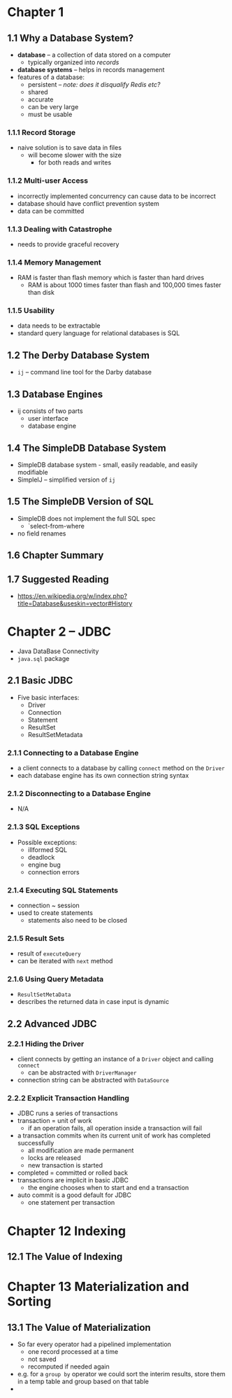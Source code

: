 # Chapter 1
## 1.1 Why a Database System?
- **database** – a collection of data stored on a computer
	- typically organized into *records*
- **database systems** – helps in records management
- features of a database:
	- persistent – *note: does it disqualify Redis etc?*
	- shared
	- accurate
	- can be very large
	- must be usable
### 1.1.1 Record Storage
- naive solution is to save data in files
	- will become slower with the size
		- for both reads and writes
### 1.1.2 Multi-user Access
- incorrectly implemented concurrency can cause data to be incorrect
- database should have conflict prevention system
- data can be committed
### 1.1.3 Dealing with Catastrophe
- needs to provide graceful recovery
### 1.1.4 Memory Management
- RAM is faster than flash memory which is faster than hard drives
	-  RAM is about 1000 times faster than flash and 100,000 times faster than disk
### 1.1.5 Usability
- data needs to be extractable
- standard query language for relational databases is SQL
## 1.2 The Derby Database System
- `ij` – command line tool for the Darby database
## 1.3 Database Engines
- ij consists of two parts
	- user interface
	- database engine
## 1.4 The SimpleDB Database System
- SimpleDB database system - small, easily
readable, and easily modifiable
- SimpleIJ – simplified version of `ij`
## 1.5 The SimpleDB Version of SQL
- SimpleDB does not implement the full SQL spec
	- `select-from-where
- no field renames
## 1.6 Chapter Summary
## 1.7 Suggested Reading
- https://en.wikipedia.org/w/index.php?title=Database&useskin=vector#History
# Chapter 2 – JDBC
- Java DataBase Connectivity
- `java.sql` package
## 2.1 Basic JDBC
- Five basic interfaces:
	- Driver
	- Connection
	- Statement
	- ResultSet
	- ResultSetMetadata
### 2.1.1 Connecting to a Database Engine
- a client connects to a database by calling `connect` method on the `Driver`
- each database engine has its own connection string syntax
### 2.1.2 Disconnecting to a Database Engine
- N/A
### 2.1.3 SQL Exceptions
- Possible exceptions:
	- illformed SQL
	- deadlock
	- engine bug
	- connection errors
### 2.1.4 Executing SQL Statements
- connection ~ session
- used to create statements
	- statements also need to be closed
### 2.1.5 Result Sets
- result of `executeQuery`
- can be iterated with `next` method
### 2.1.6 Using Query Metadata
- `ResultSetMetaData`
- describes the returned data in case input is dynamic
## 2.2 Advanced JDBC
### 2.2.1 Hiding the Driver
- client connects by getting an instance of a `Driver` object and calling `connect`
	- can be abstracted with `DriverManager`
- connection string can be abstracted with `DataSource`
### 2.2.2 Explicit Transaction Handling
- JDBC runs a series of transactions
- transaction = unit of work
	- if an operation fails, all operation inside a transaction will fail
- a transaction commits when its current unit of work has completed successfully
	- all modification are made permanent
	- locks are released
	- new transaction is started
- completed = committed or rolled back
- transactions are implicit in basic JDBC
	- the engine chooses when to start and end a transaction
- auto commit is a good default for JDBC
	- one statement per transaction

# Chapter 12 Indexing
## 12.1 The Value of Indexing

# Chapter 13 Materialization and Sorting
## 13.1 The Value of Materialization
- So far every operator had a pipelined implementation
	- one record processed at a time
	- not saved
	- recomputed if needed again
- e.g. for a `group by` operator we could sort the interim results, store them in a temp table and group based on that table
- 